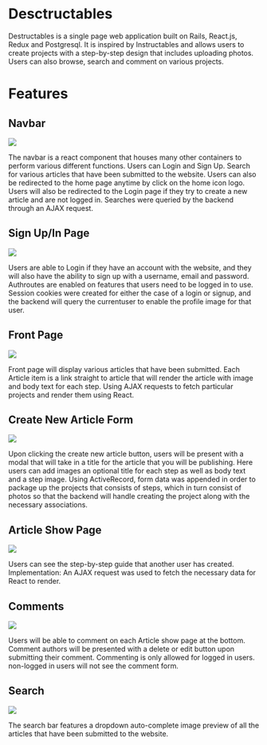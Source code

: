 # Desctructables

Destructables is a single page web application built on Rails, React.js, Redux and Postgresql. It is inspired by Instructables and allows users to create projects with a step-by-step design that includes uploading photos. Users can also browse, search and comment on various projects.

# Features


## Navbar

![](https://i.imgur.com/8O7vlYu.png)

The navbar is a react component that houses many other containers to perform various different functions. Users can Login and Sign Up. Search for various articles that have been submitted to the website. Users can also be redirected to the home page anytime by click on the home icon logo. Users will also be redirected to the Login page if they try to create a new article and are not logged in. Searches were queried by the backend through an AJAX request.

## Sign Up/In Page

![](https://i.imgur.com/JiXj33N.png)

Users are able to Login if they have an account with the website, and they will also have the ability to sign up with a username, email and password. Authroutes are enabled on features that users need to be logged in to use. Session cookies were created for either the case of a login or signup, and the backend will query the currentuser to enable the profile image for that user.

## Front Page

![](https://i.imgur.com/OllNcNq.png)

Front page will display various articles that have been submitted. Each Article item is a link straight to article that will render the article with image and body text for each step. Using AJAX requests to fetch particular projects and render them using React.

## Create New Article Form

![](https://i.imgur.com/UXOaplI.png)

Upon clicking the create new article button, users will be present with a modal that will take in a title for the article that you will be publishing. Here users can add images an optional title for each step as well as body text and a step image. Using ActiveRecord, form data was appended in order to package up the projects that consists of steps, which in turn consist of photos so that the backend will handle creating the project along with the necessary associations.

## Article Show Page

![](https://i.imgur.com/vH97lRC.png)

Users can see the step-by-step guide that another user has created. Implementation: An AJAX request was used to fetch the necessary data for React to render.


## Comments

![](https://i.imgur.com/3aicbr1.png)

Users will be able to comment on each Article show page at the bottom. Comment authors will be presented with a delete or edit button upon submitting their comment. Commenting is only allowed for logged in users. non-logged in users will not see the comment form.

## Search 

![](https://i.imgur.com/8O7vlYu.png)

The search bar features a dropdown auto-complete image preview of all the articles that have been submitted to the website. 


